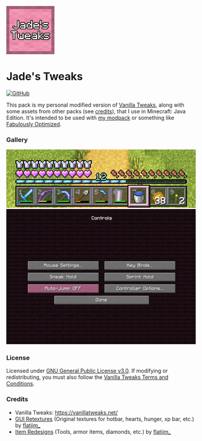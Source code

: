 ![jade's tweaks icon](https://raw.githubusercontent.com/jadelily18/jades-tweaks/master/pack.png)

# Jade's Tweaks
[![GitHub](https://img.shields.io/github/license/jadelily18/jades-tweaks?style=flat-square)](https://github.com/jadelily18/jades-tweaks/blob/master/LICENSE)

This pack is my personal modified version of [Vanilla Tweaks](https://vanillatweaks.net/), along with some assets from other packs (see [credits](#credits)), that I use in Minecraft: Java Edition. It's intended to be used with [my modpack](https://modrinth.com/modpack/jpp) or something like [Fabulously Optimized](https://modrinth.com/modpack/fabulously-optimized).

### Gallery

![hotbar image](https://raw.githubusercontent.com/jadelily18/jades-tweaks/master/images/hotbar%20screenshot.png)
![options image](https://raw.githubusercontent.com/jadelily18/jades-tweaks/master/images/options%20gui%20screenshot.png)

### License

Licensed under [GNU General Public License v3.0](https://github.com/jadelily18/jades-tweaks/blob/master/LICENSE).
If modifying or redistributing, you must also follow the [Vanilla Tweaks Terms and Conditions](https://vanillatweaks.net/terms/).

### Credits

* Vanilla Tweaks: <https://vanillatweaks.net/>
* [GUI Retextures](https://www.curseforge.com/minecraft/texture-packs/gui-retextures) (Original textures for hotbar, hearts, hunger, xp bar, etc.) by [flatjim_](https://www.curseforge.com/members/flatjim_)
* [Item Redesigns](https://www.curseforge.com/minecraft/texture-packs/item-redesigns) (Tools, armor items, diamonds, etc.) by [flatjim_](https://www.curseforge.com/members/flatjim_)
